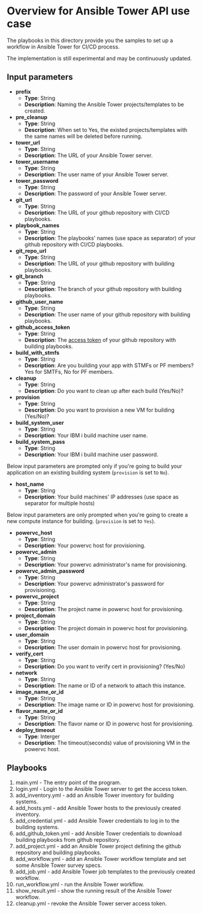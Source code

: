 # Overview for Ansible Tower API use case

The playbooks in this directory provide you the samples to set up a workflow in Ansible Tower for CI/CD process.

The implementation is still experimental and may be continuously updated.

## Input parameters

* **prefix**
  * **Type**: String
  * **Description**: Naming the Ansible Tower projects/templates to be created.
* **pre_cleanup**
  * **Type**: String
  * **Description**: When set to Yes, the existed projects/templates with the same names will be deleted before running.
* **tower_url**
  * **Type**: String
  * **Description**: The URL of your Ansible Tower server.
* **tower_username**
  * **Type**: String
  * **Description**: The user name of your Ansible Tower server.
* **tower_password**
  * **Type**: String
  * **Description**: The password of your Ansible Tower server.
* **git_url**
  * **Type**: String
  * **Description**: The URL of your github repository with CI/CD playbooks.
* **playbook_names**
  * **Type**: String
  * **Description**: The playbooks' names (use space as separator) of your github repository with CI/CD playbooks.
* **git_repo_url**
  * **Type**: String
  * **Description**: The URL of your github repository with building playbooks.
* **git_branch**
  * **Type**: String
  * **Description**: The branch of your github repository with building playbooks.
* **github_user_name**
  * **Type**: String
  * **Description**: The user name of your github repository with building playbooks.
* **github_access_token**
  * **Type**: String
  * **Description**: The [access token](https://docs.github.com/en/github/authenticating-to-github/keeping-your-account-and-data-secure/creating-a-personal-access-token) of your github repository with building playbooks.
* **build_with_stmfs**
  * **Type**: String
  * **Description**: Are you building your app with STMFs or PF members? Yes for SMTFs, No for PF members.
* **cleanup**
  * **Type**: String
  * **Description**: Do you want to clean up after each build (Yes/No)?
* **provision**
  * **Type**: String
  * **Description**: Do you want to provision a new VM for building (Yes/No)?
* **build_system_user**
  * **Type**: String
  * **Description**: Your IBM i build machine user name.
* **build_system_pass**
  * **Type**: String
  * **Description**: Your IBM i build machine user password.

Below input parameters are prompted only if you're going to build your application on an existing building system (`provision` is set to `No`).

* **host_name**
  * **Type**: String
  * **Description**: Your build machines' IP addresses (use space as separator for multiple hosts)

Below input parameters are only prompted when you're going to create a new compute instance for building. (`provision` is set to `Yes`).

* **powervc_host**
  * **Type**: String
  * **Description**: Your powervc host for provisioning.
* **powervc_admin**
  * **Type**: String
  * **Description**: Your powervc administrator's name for provisioning.
* **powervc_admin_password**
  * **Type**: String
  * **Description**: Your powervc administrator's password for provisioning.
* **powervc_project**
  * **Type**: String
  * **Description**: The project name in powervc host for provisioning.
* **project_domain**
  * **Type**: String
  * **Description**: The project domain in powervc host for provisioning.
* **user_domain**
  * **Type**: String
  * **Description**: The user domain in powervc host for provisioning.
* **verify_cert**
  * **Type**: String
  * **Description**: Do you want to verify cert in provisioning? (Yes/No)
* **network**
  * **Type**: String
  * **Description**: The name or ID of a network to attach this instance.
* **image_name_or_id**
  * **Type**: String
  * **Description**: The image name or ID in powervc host for provisioning.
* **flavor_name_or_id**
  * **Type**: String
  * **Description**: The flavor name or ID in powervc host for provisioning.
* **deploy_timeout**
  * **Type**: Interger
  * **Description**: The timeout(seconds) value of provisioning VM in the powervc host.

## Playbooks

1. main.yml - The entry point of the program.
2. login.yml - Login to the Ansible Tower server to get the access token.
3. add_inventory.yml - add an Ansible Tower inventory for building systems.
4. add_hosts.yml - add Ansible Tower hosts to the previously created inventory.
5. add_credential.yml - add Ansible Tower credentials to log in to the building systems.
6. add_github_token.yml - add Ansible Tower credentials to download building playbooks from github repository.
7. add_project.yml - add an Ansible Tower project defining the github repository and building playbooks.
8. add_workflow.yml - add an Ansible Tower workflow template and set some Ansible Tower survey specs.
9. add_job.yml - add Ansible Tower job templates to the previously created workflow.
10. run_workflow.yml - run the Ansible Tower workflow.
11. show_result.yml - show the running result of the Ansible Tower workflow.
12. cleanup.yml - revoke the Ansible Tower server access token.
